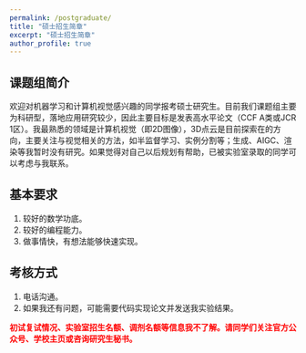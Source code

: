 ```yaml
---
permalink: /postgraduate/
title: "硕士招生简章"
excerpt: "硕士招生简章"
author_profile: true
---
```


## 课题组简介

欢迎对机器学习和计算机视觉感兴趣的同学报考硕士研究生。目前我们课题组主要为科研型，落地应用研究较少，因此主要目标是发表高水平论文（CCF A类或JCR 1区）。我最熟悉的领域是计算机视觉（即2D图像），3D点云是目前探索在的方向，主要关注与视觉相关的方法，如半监督学习、实例分割等；生成、AIGC、渲染等我暂时没有研究。如果觉得对自己以后规划有帮助，已被实验室录取的同学可以考虑与我联系。


## 基本要求
1. 较好的数学功底。
2. 较好的编程能力。
3. 做事情快，有想法能够快速实现。

## 考核方式

1. 电话沟通。
2. 如果我还有问题，可能需要代码实现论文并发送我实验结果。

<span style="color:red">**初试复试情况、实验室招生名额、调剂名额等信息我不了解。请同学们关注官方公众号、学校主页或咨询研究生秘书。**</span>

